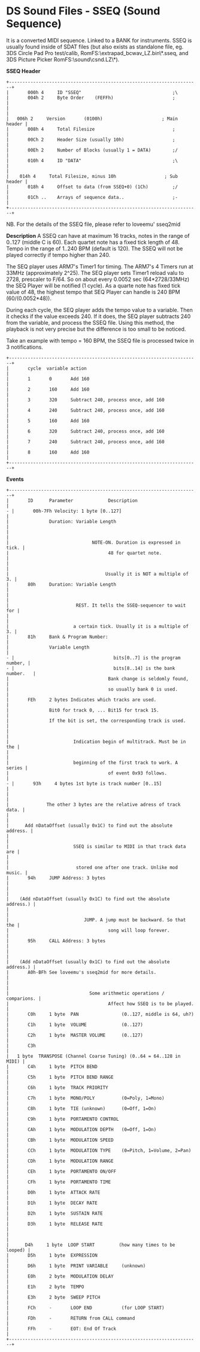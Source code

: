 # DS Sound Files - SSEQ (Sound Sequence)


It is a converted MIDI sequence. Linked to a BANK for instruments.
SSEQ is usually found inside of SDAT files (but also exists as
standalone file, eg. 3DS Circle Pad Pro test/calib,
RomFS:\\extrapad_bcwav_LZ.bin\\\*.sseq, and 3DS Picture Picker
RomFS:\\sound\\csnd.LZ\\\*).

**SSEQ Header**

```
+-----------------------------------------------------------------------+
|       000h 4     ID "SSEQ"                                  ;\        
|       004h 2     Byte Order    (FEFFh)                      ;         |
|                                                                       |
|   006h 2     Version       (0100h)                      ; Main header |
|       008h 4     Total Filesize                             ;         |
|       00Ch 2     Header Size (usually 10h)                  ;         |
|       00Eh 2     Number of Blocks (usually 1 = DATA)        ;/        |
|       010h 4     ID "DATA"                                  ;\        
|                                                                       |
|    014h 4     Total Filesize, minus 10h                  ; Sub header |
|       018h 4     Offset to data (from SSEQ+0) (1Ch)         ;/        |
|       01Ch ..    Arrays of sequence data..                  ;-        |
+-----------------------------------------------------------------------+
```


NB. For the details of the SSEQ file, please refer to loveemu\'
sseq2mid

**Description**
A SSEQ can have at maximum 16 tracks, notes in the range of 0..127
(middle C is 60). Each quartet note has a fixed tick length of 48. Tempo
in the range of 1..240 BPM (default is 120). The SSEQ will not be played
correctly if tempo higher than 240.

The SEQ player uses ARM7\'s Timer1 for timing. The ARM7\'s 4 Timers run
at 33MHz (approximately 2\^25). The SEQ player sets Timer1 reload valu
to 2728, prescaler to F/64. So on about every 0.0052 sec
(64\*2728/33MHz) the SEQ Player will be notified (1 cycle). As a quarte
note has fixed tick value of 48, the highest tempo that SEQ Player can
handle is 240 BPM (60/(0.0052\*48)).

During each cycle, the SEQ player adds the tempo value to a variable.
Then it checks if the value exceeds 240. If it does, the SEQ player
subtracts 240 from the variable, and process the SSEQ file. Using this
method, the playback is not very precise but the difference is too small
to be noticed.

Take an example with tempo = 160 BPM, the SSEQ file is processed twice
in 3 notifications.

```
+-----------------------------------------------------------------------+
|       cycle  variable action                                          |
|       1       0       Add 160                                         |
|       2       160     Add 160                                         |
|       3       320     Subtract 240, process once, add 160             |
|       4       240     Subtract 240, process once, add 160             |
|       5       160     Add 160                                         |
|       6       320     Subtract 240, process once, add 160             |
|       7       240     Subtract 240, process once, add 160             |
|       8       160     Add 160                                         |
+-----------------------------------------------------------------------+
```


**Events**

```
+-----------------------------------------------------------------------+
|       ID      Parameter             Description                       |
- |       00h-7Fh Velocity: 1 byte [0..127]                               |
|               Duration: Variable Length                               |
|                                                                       |
|                               NOTE-ON. Duration is expressed in tick. |
|                                     48 for quartet note.              |
|                                                                       |
|                                    Usually it is NOT a multiple of 3. |
|       80h     Duration: Variable Length                               |
|                                                                       |
|                         REST. It tells the SSEQ-sequencer to wait for |
|                                                                       |
|                        a certain tick. Usually it is a multiple of 3. |
|       81h     Bank & Program Number:                                  |
|               Variable Length                                         |
- |                                     bits[0..7] is the program number, |
- |                                     bits[8..14] is the bank number.   |
|                                     Bank change is seldomly found,    |
|                                     so usually bank 0 is used.        |
|       FEh     2 bytes Indicates which tracks are used.                |
|               Bit0 for track 0, ... Bit15 for track 15.               |
|               If the bit is set, the corresponding track is used.     |
|                                                                       |
|                        Indication begin of multitrack. Must be in the |
|                                                                       |
|                        beginning of the first track to work. A series |
|                                     of event 0x93 follows.            |
- |       93h     4 bytes 1st byte is track number [0..15]                |
|                                                                       |
|              The other 3 bytes are the relative adress of track data. |
|                                                                       |
|      Add nDataOffset (usually 0x1C) to find out the absolute address. |
|                                                                       |
|                        SSEQ is similar to MIDI in that track data are |
|                                                                       |
|                         stored one after one track. Unlike mod music. |
|       94h     JUMP Address: 3 bytes                                   |
|                                                                       |
|    (Add nDataOffset (usually 0x1C) to find out the absolute address.) |
|                                                                       |
|                            JUMP. A jump must be backward. So that the |
|                                     song will loop forever.           |
|       95h     CALL Address: 3 bytes                                   |
|                                                                       |
|    (Add nDataOffset (usually 0x1C) to find out the absolute address.) |
|       A0h-BFh See loveemu's sseq2mid for more details.                |
|                                                                       |
|                              Some arithmetic operations / comparions. |
|                                     Affect how SSEQ is to be played.  |
|       C0h     1 byte  PAN                (0..127, middle is 64, uh?)  |
|       C1h     1 byte  VOLUME             (0..127)                     |
|       C2h     1 byte  MASTER VOLUME      (0..127)                     |
|       C3h                                                             |
|   1 byte  TRANSPOSE (Channel Coarse Tuning) (0..64 = 64..128 in MIDI) |
|       C4h     1 byte  PITCH BEND                                      |
|       C5h     1 byte  PITCH BEND RANGE                                |
|       C6h     1 byte  TRACK PRIORITY                                  |
|       C7h     1 byte  MONO/POLY          (0=Poly, 1=Mono)             |
|       C8h     1 byte  TIE (unknown)      (0=Off, 1=On)                |
|       C9h     1 byte  PORTAMENTO CONTROL                              |
|       CAh     1 byte  MODULATION DEPTH   (0=Off, 1=On)                |
|       CBh     1 byte  MODULATION SPEED                                |
|       CCh     1 byte  MODULATION TYPE    (0=Pitch, 1=Volume, 2=Pan)   |
|       CDh     1 byte  MODULATION RANGE                                |
|       CEh     1 byte  PORTAMENTO ON/OFF                               |
|       CFh     1 byte  PORTAMENTO TIME                                 |
|       D0h     1 byte  ATTACK RATE                                     |
|       D1h     1 byte  DECAY RATE                                      |
|       D2h     1 byte  SUSTAIN RATE                                    |
|       D3h     1 byte  RELEASE RATE                                    |
|                                                                       |
|      D4h     1 byte  LOOP START         (how many times to be looped) |
|       D5h     1 byte  EXPRESSION                                      |
|       D6h     1 byte  PRINT VARIABLE     (unknown)                    |
|       E0h     2 byte  MODULATION DELAY                                |
|       E1h     2 byte  TEMPO                                           |
|       E3h     2 byte  SWEEP PITCH                                     |
|       FCh     -       LOOP END           (for LOOP START)             |
|       FDh     -       RETURN from CALL command                        |
|       FFh     -       EOT: End Of Track                               |
+-----------------------------------------------------------------------+
```




